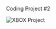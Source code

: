 Coding Project #2

![XBOX Project](https://user-images.githubusercontent.com/95934365/184986264-7a1d7147-b7b5-4447-b22c-c961a553c1f6.png)
